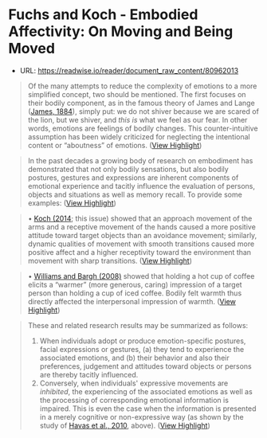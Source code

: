 # Fuchs and Koch - Embodied Affectivity: On Moving and Being Moved

- URL: https://readwise.io/reader/document_raw_content/80962013

> Of the many attempts to reduce the complexity of emotions to a more simplified concept, two should be mentioned. The first focuses on their bodily component, as in the famous theory of James and Lange ([James, 1884](#B41)), simply put: we do not shiver because we are scared of the lion, but we shiver, and *this is* what we feel as our fear. In other words, emotions are feelings of bodily changes. This counter-intuitive assumption has been widely criticized for neglecting the intentional content or “aboutness” of emotions. ([View Highlight](https://read.readwise.io/read/01h9t2m7z8ct3756qq1svccycb))


> In the past decades a growing body of research on embodiment has demonstrated that not only bodily sensations, but also bodily postures, gestures and expressions are inherent components of emotional experience and tacitly influence the evaluation of persons, objects and situations as well as memory recall. To provide some examples: ([View Highlight](https://read.readwise.io/read/01h9t2nnepezfgd3sa81qw5p9b))


> • [Koch (2014](#B51); this issue) showed that an approach movement of the arms and a receptive movement of the hands caused a more positive attitude toward target objects than an avoidance movement; similarly, dynamic qualities of movement with smooth transitions caused more positive affect and a higher receptivity toward the environment than movement with sharp transitions. ([View Highlight](https://read.readwise.io/read/01h9t2p33kv3r8akhkvk3wjkpg))


> • [Williams and Bargh (2008)](#B97) showed that holding a hot cup of coffee elicits a “warmer” (more generous, caring) impression of a target person than holding a cup of iced coffee. Bodily felt warmth thus directly affected the interpersonal impression of warmth. ([View Highlight](https://read.readwise.io/read/01h9t2ppzyj7hyqceftetbnagn))


> These and related research results may be summarized as follows:
>  1. When individuals adopt or produce emotion-specific postures, facial expressions or gestures, (a) they tend to experience the associated emotions, and (b) their behavior and also their preferences, judgement and attitudes toward objects or persons are thereby tacitly influenced.
>  2. Conversely, when individuals' expressive movements are *inhibited*, the experiencing of the associated emotions as well as the processing of corresponding emotional information is impaired. This is even the case when the information is presented in a merely cognitive or non-expressive way (as shown by the study of [Havas et al., 2010](#B37), above). ([View Highlight](https://read.readwise.io/read/01h9t3zdq0pw5188nck80r14ds))

